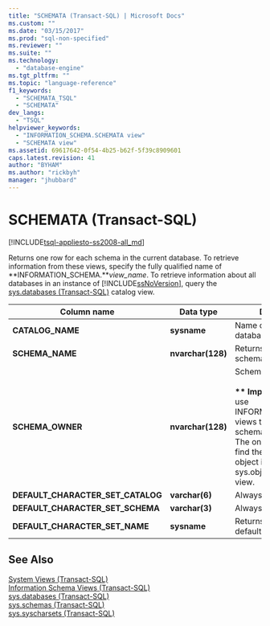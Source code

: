 ```yaml
---
title: "SCHEMATA (Transact-SQL) | Microsoft Docs"
ms.custom: ""
ms.date: "03/15/2017"
ms.prod: "sql-non-specified"
ms.reviewer: ""
ms.suite: ""
ms.technology: 
  - "database-engine"
ms.tgt_pltfrm: ""
ms.topic: "language-reference"
f1_keywords: 
  - "SCHEMATA_TSQL"
  - "SCHEMATA"
dev_langs: 
  - "TSQL"
helpviewer_keywords: 
  - "INFORMATION_SCHEMA.SCHEMATA view"
  - "SCHEMATA view"
ms.assetid: 69617642-0f54-4b25-b62f-5f39c8909601
caps.latest.revision: 41
author: "BYHAM"
ms.author: "rickbyh"
manager: "jhubbard"
---
```

# SCHEMATA (Transact-SQL)
[!INCLUDE[tsql-appliesto-ss2008-all_md](../../includes/tsql-appliesto-ss2008-all-md.md)]

  Returns one row for each schema in the current database. To retrieve information from these views, specify the fully qualified name of **INFORMATION_SCHEMA.***view_name*. To retrieve information about all databases in an instance of [!INCLUDE[ssNoVersion](../../includes/ssnoversion-md.md)], query the [sys.databases &#40;Transact-SQL&#41;](../../relational-databases/system-catalog-views/sys-databases-transact-sql.md) catalog view.  
  
|Column name|Data type|Description|  
|-----------------|---------------|-----------------|  
|**CATALOG_NAME**|**sysname**|Name of current database|  
|**SCHEMA_NAME**|**nvarchar(**128**)**|Returns the name of the schema.|  
|**SCHEMA_OWNER**|**nvarchar(**128**)**|Schema owner name.<br /><br /> **\*\* Important \*\*** Do not use INFORMATION_SCHEMA views to determine the schema of an object. The only reliable way to find the schema of an object is to query the sys.objects catalog view.|  
|**DEFAULT_CHARACTER_SET_CATALOG**|**varchar(**6**)**|Always returns NULL.|  
|**DEFAULT_CHARACTER_SET_SCHEMA**|**varchar(**3**)**|Always returns NULL.|  
|**DEFAULT_CHARACTER_SET_NAME**|**sysname**|Returns the name of the default character set.|  
  
## See Also  
 [System Views &#40;Transact-SQL&#41;](http://msdn.microsoft.com/library/35a6161d-7f43-4e00-bcd3-3091f2015e90)   
 [Information Schema Views &#40;Transact-SQL&#41;](../Topic/Information%20Schema%20Views%20\(Transact-SQL\).md)   
 [sys.databases &#40;Transact-SQL&#41;](../../relational-databases/system-catalog-views/sys-databases-transact-sql.md)   
 [sys.schemas &#40;Transact-SQL&#41;](../../relational-databases/system-catalog-views/schemas-catalog-views-sys-schemas.md)   
 [sys.syscharsets &#40;Transact-SQL&#41;](../../relational-databases/system-compatibility-views/sys-syscharsets-transact-sql.md)  
  
  